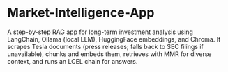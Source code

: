 # Market-Intelligence-App
A step-by-step RAG app for long-term investment analysis using LangChain, Ollama (local LLM), HuggingFace embeddings, and Chroma. It scrapes Tesla documents (press releases; falls back to SEC filings if unavailable), chunks and embeds them, retrieves with MMR for diverse context, and runs an LCEL chain for answers. 

